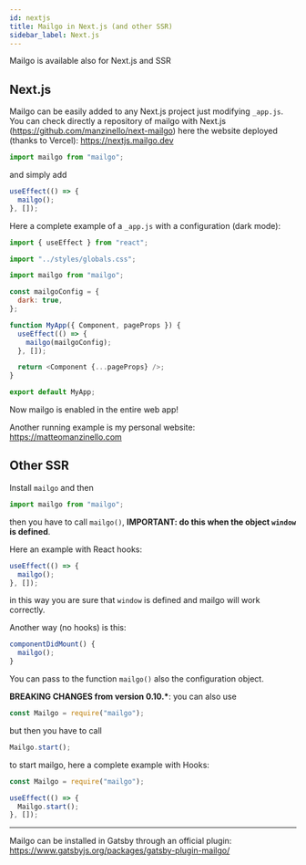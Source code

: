 ```yaml
---
id: nextjs
title: Mailgo in Next.js (and other SSR)
sidebar_label: Next.js
---
```


Mailgo is available also for Next.js and SSR

## Next.js

Mailgo can be easily added to any Next.js project just modifying `_app.js`. You can check directly a repository of mailgo with Next.js (https://github.com/manzinello/next-mailgo) here the website deployed (thanks to Vercel): <https://nextjs.mailgo.dev>

```js
import mailgo from "mailgo";
```

and simply add

```js
useEffect(() => {
  mailgo();
}, []);
```

Here a complete example of a `_app.js` with a configuration (dark mode):

```js
import { useEffect } from "react";

import "../styles/globals.css";

import mailgo from "mailgo";

const mailgoConfig = {
  dark: true,
};

function MyApp({ Component, pageProps }) {
  useEffect(() => {
    mailgo(mailgoConfig);
  }, []);

  return <Component {...pageProps} />;
}

export default MyApp;
```

Now mailgo is enabled in the entire web app!

Another running example is my personal website: <https://matteomanzinello.com>

## Other SSR

Install `mailgo` and then

```js
import mailgo from "mailgo";
```

then you have to call `mailgo()`, **IMPORTANT: do this when the object `window` is defined**.

Here an example with React hooks:

```js
useEffect(() => {
  mailgo();
}, []);
```

in this way you are sure that `window` is defined and mailgo will work correctly.

Another way (no hooks) is this:

```js
componentDidMount() {
  mailgo();
}
```

You can pass to the function `mailgo()` also the configuration object.

**BREAKING CHANGES from version 0.10.\***: you can also use

```js
const Mailgo = require("mailgo");
```

but then you have to call

```js
Mailgo.start();
```

to start mailgo, here a complete example with Hooks:

```js
const Mailgo = require("mailgo");

useEffect(() => {
  Mailgo.start();
}, []);
```

---

Mailgo can be installed in Gatsby through an official plugin: https://www.gatsbyjs.org/packages/gatsby-plugin-mailgo/
